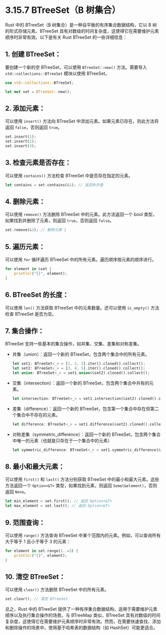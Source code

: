 # 3.15.7 BTreeSet（B 树集合）

Rust 中的 BTreeSet（B 树集合）是一种自平衡的有序集合数据结构，它以 B 树的形式存储元素。BTreeSet 具有对数级的时间复杂度，这使得它在需要维护元素顺序时非常有效。以下是有关 Rust BTreeSet 的一些详细信息：

## 1. 创建 BTreeSet：

要创建一个新的空 BTreeSet，可以使用 `BTreeSet::new()` 方法。需要导入 `std::collections::BTreeSet` 模块以使用 BTreeSet。

```rust
use std::collections::BTreeSet;

let mut set = BTreeSet::new();
```

## 2. 添加元素：

可以使用 `insert()` 方法向 BTreeSet 中添加元素。如果元素已存在，则此方法将返回 `false`，否则返回 `true`。

```rust
set.insert(1);
set.insert(2);
set.insert(3);
```

## 3. 检查元素是否存在：

可以使用 `contains()` 方法检查 BTreeSet 中是否存在指定的元素。

```rust
let contains = set.contains(&1); // 返回布尔值
```

## 4. 删除元素：

可以使用 `remove()` 方法删除 BTreeSet 中的元素。此方法返回一个 bool 类型，如果找到并删除了元素，则返回 `true`，否则返回 `false`。

```rust
set.remove(&1); // 删除元素 1
```

## 5. 遍历元素：

可以使用 `for` 循环遍历 BTreeSet 中的所有元素。遍历顺序按元素的顺序进行。

```rust
for element in &set {
    println!("{}", element);
}
```

## 6. BTreeSet 的长度：

可以使用 `len()` 方法获取 BTreeSet 中的元素数量。还可以使用 `is_empty()` 方法检查 BTreeSet 是否为空。

## 7. 集合操作：

BTreeSet 支持一些基本的集合操作，如并集、交集、差集和对称差集。

- 并集（union）：返回一个新的 BTreeSet，包含两个集合中的所有元素。

    ```rust
    let set1: BTreeSet<_> = [1, 2, 3].iter().cloned().collect();
    let set2: BTreeSet<_> = [3, 4, 5].iter().cloned().collect();
    let union: BTreeSet<_> = set1.union(&set2).cloned().collect();
    ```

- 交集（intersection）：返回一个新的 BTreeSet，包含两个集合中共有的元素。

    ```rust
    let intersection: BTreeSet<_> = set1.intersection(&set2).cloned().collect();
    ```

- 差集（difference）：返回一个新的 BTreeSet，包含第一个集合中存在但第二个集合中不存在的元素。

    ```rust
    let difference: BTreeSet<_> = set1.difference(&set2).cloned().collect();
    ```

- 对称差集（symmetric_difference）：返回一个新的 BTreeSet，包含两个集合中唯一的元素（也就是只存在于一个集合中的元素）

    ```rust
    let symmetric_difference: BTreeSet<_> = set1.symmetric_difference(&set2).cloned().collect();
    ```

## 8. 最小和最大元素：

可以使用 `first()` 和 `last()` 方法分别获取 BTreeSet 中的最小和最大元素。这些方法返回一个 `Option<&T>` 类型，如果找到元素，则返回 `Some(&element)`，否则返回 `None`。

```rust
let min_element = set.first(); // 返回 Option<&T>
let max_element = set.last(); // 返回 Option<&T>
```

## 9. 范围查询：

可以使用 `range()` 方法查询 BTreeSet 中某个范围内的元素。例如，可以查询所有大于等于 1 且小于等于 3 的元素：

```rust
for element in set.range(1..=3) {
    println!("{}", element);
}
```

## 10. 清空 BTreeSet：

可以使用 `clear()` 方法删除 BTreeSet 中的所有元素。

```rust
set.clear(); // 清空 BTreeSet
```

总之，Rust 中的 BTreeSet 提供了一种有序集合数据结构，适用于需要维护元素顺序以及执行集合操作的场景。与 BTreeMap 类似，BTreeSet 具有对数级的时间复杂度，这使得它在需要维护元素顺序时非常有效。然而，在需要快速查找、添加和删除操作的场景中，使用基于哈希表的数据结构（如 HashSet）可能更适合。
